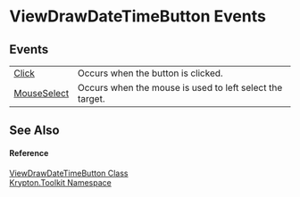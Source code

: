 # ViewDrawDateTimeButton Events




## Events
<table>
<tr>
<td><a href="04e67da8-77a4-1e73-6d34-a6a7d6f09076.md">Click</a></td>
<td>Occurs when the button is clicked.</td></tr>
<tr>
<td><a href="22157344-4840-e8a2-ab0d-f1e527a1334f.md">MouseSelect</a></td>
<td>Occurs when the mouse is used to left select the target.</td></tr>
</table>

## See Also


#### Reference
<a href="cf897489-1127-daf8-6410-535c53372811.md">ViewDrawDateTimeButton Class</a>  
<a href="79d2eac2-21f4-54ff-7552-b20c33c30600.md">Krypton.Toolkit Namespace</a>  
